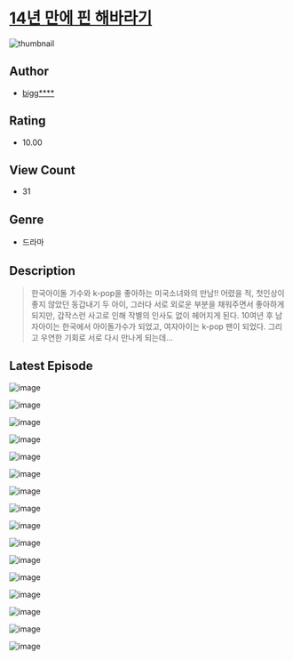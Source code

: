 # [14년 만에 핀 해바라기](https://comic.naver.com/challenge/list?titleId=811212)
![thumbnail](https://image-comic.pstatic.net/user_contents_data/challenge_comic/2023/05/25/258786/upload_4135257975988249655_480x623.jpeg)

## Author
- [bigg****](https://comic.naver.com/artistTitle?id=258786)

## Rating
- 10.00

## View Count
- 31

## Genre
- 드라마

## Description
> 한국아이돌 가수와 k-pop을 좋아하는 미국소녀와의 만남!! 어렸을 적, 첫인상이 좋지 않았던 동갑내기 두 아이, 그러다 서로 외로운 부분을 채워주면서 좋아하게 되지만, 갑작스런 사고로 인해 작별의 인사도 없이 헤어지게 된다. 10여년 후 남자아이는 한국에서 아이돌가수가 되었고, 여자아이는 k-pop 팬이 되었다. 그리고 우연한 기회로 서로 다시 만나게 되는데...


## Latest Episode
![image](https://image-comic.pstatic.net/user_contents_data/challenge_comic/2023/05/25/258786/upload_7018406342720370745.jpeg)

![image](https://image-comic.pstatic.net/user_contents_data/challenge_comic/2023/05/25/258786/upload_7090185567127299641.jpeg)

![image](https://image-comic.pstatic.net/user_contents_data/challenge_comic/2023/05/25/258786/upload_4121691291659952944.jpeg)

![image](https://image-comic.pstatic.net/user_contents_data/challenge_comic/2023/05/25/258786/upload_4063151973370769717.jpeg)

![image](https://image-comic.pstatic.net/user_contents_data/challenge_comic/2023/05/25/258786/upload_3472664776954503778.jpeg)

![image](https://image-comic.pstatic.net/user_contents_data/challenge_comic/2023/05/25/258786/upload_7089008003008258913.jpeg)

![image](https://image-comic.pstatic.net/user_contents_data/challenge_comic/2023/05/25/258786/upload_7377240548859852341.jpeg)

![image](https://image-comic.pstatic.net/user_contents_data/challenge_comic/2023/05/25/258786/upload_3919596651428472377.jpeg)

![image](https://image-comic.pstatic.net/user_contents_data/challenge_comic/2023/05/25/258786/upload_3847260671267004773.jpeg)

![image](https://image-comic.pstatic.net/user_contents_data/challenge_comic/2023/05/25/258786/upload_7018074290312787812.jpeg)

![image](https://image-comic.pstatic.net/user_contents_data/challenge_comic/2023/05/25/258786/upload_7077800659531293797.jpeg)

![image](https://image-comic.pstatic.net/user_contents_data/challenge_comic/2023/05/25/258786/upload_4063202580889745510.jpeg)

![image](https://image-comic.pstatic.net/user_contents_data/challenge_comic/2023/05/25/258786/upload_3905293113252865121.jpeg)

![image](https://image-comic.pstatic.net/user_contents_data/challenge_comic/2023/05/25/258786/upload_3905856960756660276.jpeg)

![image](https://image-comic.pstatic.net/user_contents_data/challenge_comic/2023/05/25/258786/upload_3833516796539123297.jpeg)

![image](https://image-comic.pstatic.net/user_contents_data/challenge_comic/2023/05/25/258786/upload_4120900522934089318.jpeg)
